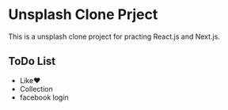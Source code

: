# Unsplash Clone Prject

This is a unsplash clone project for practing React.js and Next.js.

## ToDo List
* Like❤️
* Collection
* facebook login
